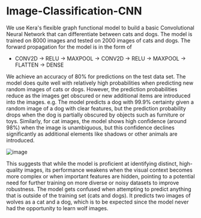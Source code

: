 # Image-Classification-CNN
We use Kera's flexible graph functional model to build a basic Convolutional Neural Network that can differentiate between cats and dogs. The model is trained on 8000 images and tested on 2000 images of cats and dogs.
The forward propagation for the model is in the form of 
 - CONV2D -> RELU -> MAXPOOL -> CONV2D -> RELU -> MAXPOOL -> FLATTEN -> DENSE

We achieve an accuracy of 80% for predictions on the test data set. 
The model does quite well with relatively high probabilities when predicting new random images of cats or dogs. However, the prediction probabilities reduce as the images get obscured or new additional items are introduced into the images. e.g. The model predicts a dog with 99.9% certainty given a random image of a dog with clear features, but the prediction probability drops when the dog is partially obscured by objects such as furniture or toys. Similarly, for cat images, the model shows high confidence (around 98%) when the image is unambiguous, but this confidence declines significantly as additional elements like shadows or other animals are introduced. 

![image](https://github.com/user-attachments/assets/be628885-df7d-4c73-b53a-a66eb20471e3)


This suggests that while the model is proficient at identifying distinct, high-quality images, its performance weakens when the visual context becomes more complex or when important features are hidden, pointing to a potential need for further training on more diverse or noisy datasets to improve robustness.
The model gets confused when attempting to predict anything that is outside of the training set (cats and dogs). It predicts two images of wolves as a cat and a dog, which is to be expected since the model never had the opportunity to learn wolf images.
